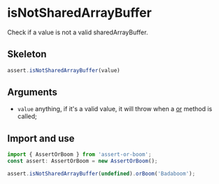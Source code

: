 # isNotSharedArrayBuffer

Check if a value is not a valid sharedArrayBuffer.

## Skeleton

```ts
assert.isNotSharedArrayBuffer(value)
```

## Arguments

- `value` anything, if it's a valid value, it will throw when a [or](../or.md) method is called;

## Import and use

```ts
import { AssertOrBoom } from 'assert-or-boom';
const assert: AssertOrBoom = new AssertOrBoom();

assert.isNotSharedArrayBuffer(undefined).orBoom('Badaboom');
```
